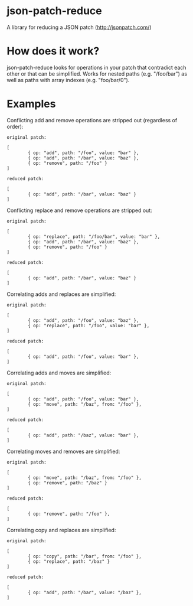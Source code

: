# json-patch-reduce

A library for reducing a JSON patch (http://jsonpatch.com/)

# How does it work?

json-patch-reduce looks for operations in your patch that contradict each other or that can be simplified. Works for nested paths (e.g. "/foo/bar") as well as paths with array indexes (e.g. "foo/bar/0").

# Examples

Conflicting add and remove operations are stripped out (regardless of order):

```
original patch:

[
        { op: "add", path: "/foo", value: "bar" },
        { op: "add", path: "/bar", value: "baz" },
        { op: "remove", path: "/foo" }
]

reduced patch:

[
        { op: "add", path: "/bar", value: "baz" }
]
```

Conflicting replace and remove operations are stripped out:

```
original patch:

[
        { op: "replace", path: "/foo/bar", value: "bar" },
        { op: "add", path: "/bar", value: "baz" },
        { op: "remove", path: "/foo" }
]

reduced patch:

[
        { op: "add", path: "/bar", value: "baz" }
]
```

Correlating adds and replaces are simplified:

```
original patch:

[
        { op: "add", path: "/foo", value: "baz" },
        { op: "replace", path: "/foo", value: "bar" },
]

reduced patch:

[
        { op: "add", path: "/foo", value: "bar" },
]
```

Correlating adds and moves are simplified:

```
original patch:

[
        { op: "add", path: "/foo", value: "bar" },
        { op: "move", path: "/baz", from: "/foo" },
]

reduced patch:

[
        { op: "add", path: "/baz", value: "bar" },
]
```

Correlating moves and removes are simplified:

```
original patch:

[
        { op: "move", path: "/baz", from: "/foo" },
        { op: "remove", path: "/baz" }
]

reduced patch:

[
        { op: "remove", path: "/foo" },
]
```

Correlating copy and replaces are simplified:

```
original patch:

[
        { op: "copy", path: "/bar", from: "/foo" },
        { op: "replace", path: "/baz" }
]

reduced patch:

[
        { op: "add", path: "/bar", value: "/baz" },
]
```
